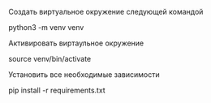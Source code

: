 Создать виртуальное окружение следующей командой

python3 -m venv venv

Активировать виртаульное окружение 

source venv/bin/activate

Установить все необходимые зависимости 

pip install -r requirements.txt
